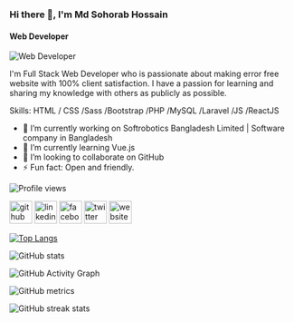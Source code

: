 ### Hi there 👋, I'm Md Sohorab Hossain
#### Web Developer
![Web Developer](https://media-exp1.licdn.com/dms/image/C5616AQHDvS7TdBcvvQ/profile-displaybackgroundimage-shrink_200_800/0/1614245351921?e=1658361600&v=beta&t=LnmyLai5xcPxp-xjD5AyB9Ocp4SPZQBCYvB4xHXv_2g)

I'm Full Stack Web Developer who is passionate about making error free website with 100% client satisfaction. I have a passion for learning and sharing my knowledge with others as publicly as possible.

Skills: HTML / CSS /Sass /Bootstrap /PHP /MySQL  /Laravel /JS  /ReactJS

- 🔭 I’m currently working on Softrobotics Bangladesh Limited | Software company in Bangladesh 
- 🌱 I’m currently learning Vue.js 
- 👯 I’m looking to collaborate on GitHub 
- ⚡ Fun fact: Open and friendly. 

![Profile views](https://gpvc.arturio.dev/mdsohorab2229)  

[<img src='https://cdn.jsdelivr.net/npm/simple-icons@3.0.1/icons/github.svg' alt='github' height='40'>](https://github.com/mdsohorab2229)  [<img src='https://cdn.jsdelivr.net/npm/simple-icons@3.0.1/icons/linkedin.svg' alt='linkedin' height='40'>](https://www.linkedin.com/in/https://www.linkedin.com/in/mdsohorab2229//)  [<img src='https://cdn.jsdelivr.net/npm/simple-icons@3.0.1/icons/facebook.svg' alt='facebook' height='40'>](https://www.facebook.com/https://www.facebook.com/sohorab11)  [<img src='https://cdn.jsdelivr.net/npm/simple-icons@3.0.1/icons/twitter.svg' alt='twitter' height='40'>](https://twitter.com/https://www.facebook.com/sohorab11)  [<img src='https://cdn.jsdelivr.net/npm/simple-icons@3.0.1/icons/icloud.svg' alt='website' height='40'>](https://www.facebook.com/sohorab11)  

[![Top Langs](https://github-readme-stats.vercel.app/api/top-langs/?username=mdsohorab2229)](https://github.com/anuraghazra/github-readme-stats)

![GitHub stats](https://github-readme-stats.vercel.app/api?username=mdsohorab2229&show_icons=true&count_private=true)  

![GitHub Activity Graph](https://activity-graph.herokuapp.com/graph?username=mdsohorab2229)  

![GitHub metrics](https://metrics.lecoq.io/mdsohorab2229)  

![GitHub streak stats](https://github-readme-streak-stats.herokuapp.com/?user=mdsohorab2229)  


